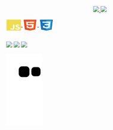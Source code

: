 <div align="center">
  <a href="https://github.com/vagnermengali">
  <img height="180em" src="https://github-readme-stats.vercel.app/api?username=vagnermengali&show_icons=true&theme=dark&include_all_commits=true&count_private=true"/>
  <img height="180em" src="https://github-readme-stats.vercel.app/api/top-langs/?username=vagnermengali&layout=compact&langs_count=7&theme=dark"/>
</div>
<div style="display: inline_block"><br>
  <img align="center" alt="Vag-Js" height="30" width="40" src="https://raw.githubusercontent.com/devicons/devicon/master/icons/javascript/javascript-plain.svg">
  <img align="center" alt="VagHTML" height="30" width="40" src="https://raw.githubusercontent.com/devicons/devicon/master/icons/html5/html5-original.svg">
  <img align="center" alt="Vag-CSS" height="30" width="40" src="https://raw.githubusercontent.com/devicons/devicon/master/icons/css3/css3-original.svg">
 
  ##
  
<div> 
  <a href="https://www.instagram.com/vmengali/" target="_blank"><img src="https://img.shields.io/badge/-Instagram-%23E4405F?style=for-the-badge&logo=instagram&logoColor=white" target="_blank"></a>
  <a href = "mailto:mengaliprofissional@gmail.com"><img src="https://img.shields.io/badge/-Gmail-%23333?style=for-the-badge&logo=gmail&logoColor=white" target="_blank"></a>
  <a href="https://www.linkedin.com/in/vagner-mengali/" target="_blank"><img src="https://img.shields.io/badge/-LinkedIn-%230077B5?style=for-the-badge&logo=linkedin&logoColor=white" target="_blank"></a> 
 
  ![Snake animation](https://github.com/rafaballerini/rafaballerini/blob/output/github-contribution-grid-snake.svg)
